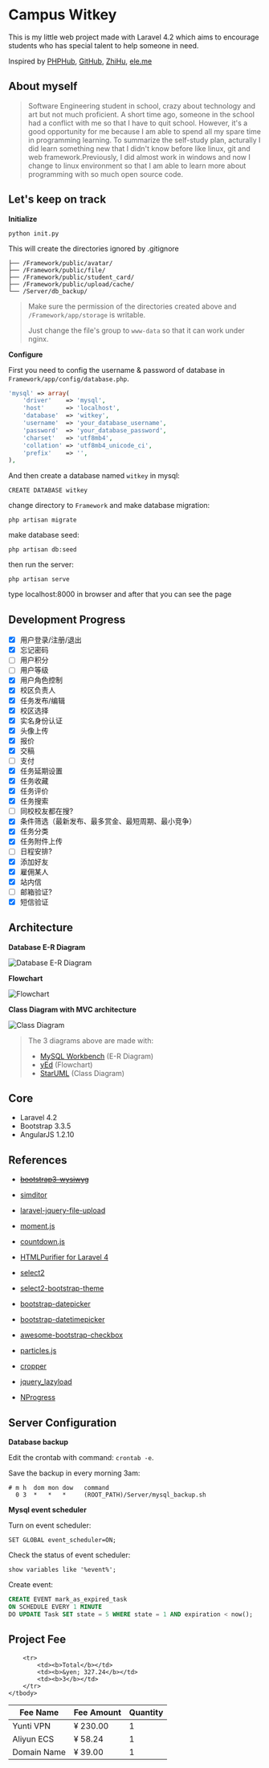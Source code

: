 Campus Witkey
=============

This is my little web project made with Laravel 4.2 which aims to encourage students who has special talent to help someone in need.

Inspired by [PHPHub](https://phphub.org/), [GitHub](https://github.com/), [ZhiHu](http://www.zhihu.com/), [ele.me](https://www.ele.me/)

About myself
------------

> Software Engineering student in school, crazy about technology and art
> but not much proficient. A short time ago, someone in the school had
> a conflict with me so that I have to quit school.
> However, it's a good opportunity for me because I am able to spend all my spare
> time in programming learning. To summarize the self-study plan,
> acturally I did learn something new that I didn't know before like
> linux, git and web framework.Previously, I did almost work in windows
> and now I change to linux environment so that I am able to learn more about
> programming with so much open source code.

Let's keep on track
-------------------

**Initialize**

    python init.py

This will create the directories ignored by .gitignore

    ├── /Framework/public/avatar/
    ├── /Framework/public/file/
    ├── /Framework/public/student_card/
    ├── /Framework/public/upload/cache/
    └── /Server/db_backup/

> Make sure the permission of the directories created above and ``/Framework/app/storage`` is writable.
>
> Just change the file's group to ``www-data`` so that it can work under nginx.

**Configure**

First you need to config the username & password of database in ``Framework/app/config/database.php``.

```php
'mysql' => array(
	'driver'    => 'mysql',
	'host'      => 'localhost',
	'database'  => 'witkey',
	'username'  => 'your_database_username',
	'password'  => 'your_database_password',
	'charset'   => 'utf8mb4',
	'collation' => 'utf8mb4_unicode_ci',
	'prefix'    => '',
),
```
And then create a database named ``witkey`` in mysql:

    CREATE DATABASE witkey

change directory to ``Framework`` and make database migration:

    php artisan migrate

make database seed:

    php artisan db:seed

then run the server:

    php artisan serve

type localhost:8000 in browser and after that you can see the page

Development Progress
--------------------

- [x] 用户登录/注册/退出
- [x] 忘记密码
- [ ] 用户积分
- [ ] 用户等级
- [x] 用户角色控制
- [x] 校区负责人
- [x] 任务发布/编辑
- [x] 校区选择
- [x] 实名身份认证
- [x] 头像上传
- [x] 报价
- [x] 交稿
- [ ] 支付
- [x] 任务延期设置
- [x] 任务收藏
- [x] 任务评价
- [x] 任务搜索
- [ ] 同校校友都在搜?
- [x] 条件筛选（最新发布、最多赏金、最短周期、最小竞争）
- [x] 任务分类
- [x] 任务附件上传
- [ ] 日程安排?
- [x] 添加好友
- [x] 雇佣某人
- [x] 站内信
- [ ] 邮箱验证?
- [x] 短信验证

Architecture
------------

**Database E-R Diagram**

![Database E-R Diagram][1]

**Flowchart**

![Flowchart][2]

**Class Diagram with MVC architecture**

![Class Diagram][3]

> The 3 diagrams above are made with:
> - [MySQL Workbench](http://dev.mysql.com/downloads/workbench/) (E-R Diagram)
> - [yEd](http://www.yworks.com/products/yed) (Flowchart)
> - [StarUML](http://staruml.io/) (Class Diagram)

Core
----

- Laravel 4.2
- Bootstrap 3.3.5
- AngularJS 1.2.10


References
----------

- ~~[bootstrap3-wysiwyg](https://github.com/bootstrap-wysiwyg/bootstrap3-wysiwyg)~~
- [simditor](https://github.com/mycolorway/simditor)
- [laravel-jquery-file-upload](https://github.com/zimt28/laravel-jquery-file-upload)
- [moment.js](https://github.com/moment/moment)
- [countdown.js](https://github.com/kbwood/countdown)
- [HTMLPurifier for Laravel 4](https://github.com/mewebstudio/Purifier/tree/master-l4)
- [select2](https://github.com/select2/select2)
- [select2-bootstrap-theme](https://github.com/select2/select2-bootstrap-theme)
- [bootstrap-datepicker](https://github.com/eternicode/bootstrap-datepicker)
- [bootstrap-datetimepicker](https://github.com/smalot/bootstrap-datetimepicker)
- [awesome-bootstrap-checkbox](https://github.com/flatlogic/awesome-bootstrap-checkbox)
- [particles.js](https://github.com/VincentGarreau/particles.js)
- [cropper](https://github.com/fengyuanchen/cropper)
- [jquery_lazyload](https://github.com/tuupola/jquery_lazyload)
- [NProgress](https://github.com/rstacruz/nprogress)


  [1]: https://github.com/bytrix/witkey/raw/master/Diagram/DataModel/DataModel.png
  [2]: https://github.com/bytrix/witkey/raw/master/Diagram/Flowchart/Flowchart.png
  [3]: https://github.com/bytrix/witkey/raw/master/Diagram/ClassDiagram/ClassDiagram.jpg
  

Server Configuration
--------------------

**Database backup**

Edit the crontab with command: `crontab -e`.

Save the backup in every morning 3am:

    # m h  dom mon dow   command
      0 3  *   *   *     (ROOT_PATH)/Server/mysql_backup.sh

**Mysql event scheduler**

Turn on event scheduler:

    SET GLOBAL event_scheduler=ON;
Check the status of event scheduler:

    show variables like '%event%';

Create event:

```sql
CREATE EVENT mark_as_expired_task
ON SCHEDULE EVERY 1 MINUTE
DO UPDATE Task SET state = 5 WHERE state = 1 AND expiration < now();
```

Project Fee
-----------

<table>
	<thead>
		<th>Fee Name</th>
		<th>Fee Amount</th>
		<th>Quantity</th>
	</thead>
	<tbody>
		<tr>
			<td>Yunti VPN</td>
			<td>&yen; 230.00</td>
			<td>1</td>
		</tr>
		<tr>
			<td>Aliyun ECS</td>
			<td>&yen; 58.24</td>
			<td>1</td>
		</tr>
		<tr>
			<td>Domain Name</td>
			<td>&yen; 39.00</td>
			<td>1</td>
		</tr>

		<tr>
			<td><b>Total</b></td>
			<td><b>&yen; 327.24</b></td>
			<td><b>3</b></td>
		</tr>
	</tbody>
</table>
